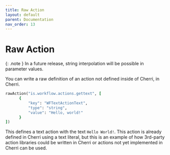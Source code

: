 ```yaml
---
title: Raw Action
layout: default
parent: Documentation
nav_order: 13
---
```


# Raw Action

{: .note }
In a future release, string interpolation will be possible in parameter values.

You can write a raw definition of an action not defined inside of Cherri, in Cherri.

```ruby
rawAction("is.workflow.actions.gettext", [
      {
          "key": "WFTextActionText",
          "type": "string",
          "value": "Hello, world!"
      }
])
```

This defines a text action with the text `Hello World!`. This action is already defined in Cherri using a text literal, but this is an example of how 3rd-party action libraries could be written in Cherri or actions not yet implemented in Cherri can be used.
